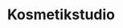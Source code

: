 ---
title: "Kosmetikstudio"
url: /magdeburg/kosmetikstudio-halberstaedter-strasse/
shop: Kosmetik
---